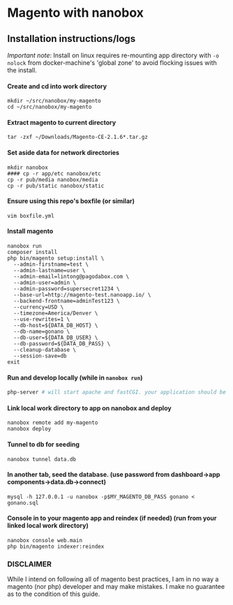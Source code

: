 # Magento with nanobox

## Installation instructions/logs

*Important note*: Install on linux requires re-mounting app directory with `-o nolock` from docker-machine's 'global zone' to avoid flocking issues with the install.

#### Create and cd into work directory
```
mkdir ~/src/nanobox/my-magento
cd ~/src/nanobox/my-magento
```

#### Extract magento to current directory
```
tar -zxf ~/Downloads/Magento-CE-2.1.6*.tar.gz
```

#### Set aside data for network directories
```
mkdir nanobox
#### cp -r app/etc nanobox/etc
cp -r pub/media nanobox/media
cp -r pub/static nanobox/static
```

#### Ensure using this repo's boxfile (or similar)
```
vim boxfile.yml
```

#### Install magento
```
nanobox run
composer install
php bin/magento setup:install \
  --admin-firstname=test \
  --admin-lastname=user \
  --admin-email=lintong@pagodabox.com \
  --admin-user=admin \
  --admin-password=supersecret1234 \
  --base-url=http://magento-test.nanoapp.io/ \
  --backend-frontname=adminTest123 \
  --currency=USD \
  --timezone=America/Denver \
  --use-rewrites=1 \
  --db-host=${DATA_DB_HOST} \
  --db-name=gonano \
  --db-user=${DATA_DB_USER} \
  --db-password=${DATA_DB_PASS} \
  --cleanup-database \
  --session-save=db
exit
```

#### Run and develop locally (while in `nanobox run`)
```sh
php-server # will start apache and fastCGI. your application should be accessible at the container's ip:8080.
```

#### Link local work directory to app on nanobox and deploy
```
nanobox remote add my-magento
nanobox deploy
```

#### Tunnel to db for seeding
```
nanobox tunnel data.db
```

#### In another tab, seed the database. (use password from dashboard->app components->data.db->connect)
```
mysql -h 127.0.0.1 -u nanobox -p$MY_MAGENTO_DB_PASS gonano < gonano.sql
```

#### Console in to your magento app and reindex (if needed) (run from your linked local work directory)
```
nanobox console web.main
php bin/magento indexer:reindex
```

### DISCLAIMER
While I intend on following all of magento best practices, I am in no way a magento (nor php) developer and may make mistakes. I make no guarantee as to the condition of this guide.

